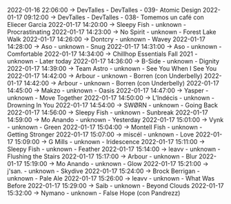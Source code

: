 2022-01-16 22:06:00 -> DevTalles - DevTalles - 039- Atomic Design
2022-01-17 09:12:00 -> DevTalles - DevTalles - 038- Tomemos un café con Eliecer Garcia
2022-01-17 14:20:00 -> Sleepy Fish - unknown - Procrastinating
2022-01-17 14:23:00 -> No Spirit - unknown - Forest Lake Walk
2022-01-17 14:26:00 -> Dontcry - unknown - Wavey
2022-01-17 14:28:00 -> Aso - unknown - Snug
2022-01-17 14:31:00 -> Aso - unknown - Comfortable
2022-01-17 14:34:00 -> Chillhop Essentials Fall 2021 - unknown - Later today
2022-01-17 14:36:00 -> B-Side - unknown - Dignity
2022-01-17 14:39:00 -> Team Astro - unknown - See You When I See You
2022-01-17 14:42:00 -> Arbour - unknown - Borren (con Underbelly)
2022-01-17 14:42:00 -> Arbour - unknown - Borren (con Underbelly)
2022-01-17 14:45:00 -> Makzo - unknown - Oasis
2022-01-17 14:47:00 -> Yasper - unknown - Move Together
2022-01-17 14:50:00 -> L’Indécis - unknown - Drowning In You
2022-01-17 14:54:00 -> SWØRN - unknown - Going Back
2022-01-17 14:56:00 -> Sleepy Fish - unknown - Sunbreak
2022-01-17 14:59:00 -> Mo Anando - unknown - Yesterday
2022-01-17 15:01:00 -> Vynk - unknown - Green
2022-01-17 15:04:00 -> Montell Fish - unknown - Getting Stronger
2022-01-17 15:07:00 -> miscél - unknown - Love
2022-01-17 15:09:00 -> G Mills - unknown - Iridescence
2022-01-17 15:11:00 -> Sleepy Fish - unknown - Feather
2022-01-17 15:14:00 -> leavv - unknown - Flushing the Stairs
2022-01-17 15:17:00 -> Arbour - unknown - Blur
2022-01-17 15:19:00 -> Mo Anando - unknown - Glow
2022-01-17 15:21:00 -> j'san. - unknown - Skydive
2022-01-17 15:24:00 -> Brock Berrigan - unknown - Pale Ale
2022-01-17 15:26:00 -> leavv - unknown - What Was Before
2022-01-17 15:29:00 -> Saib - unknown - Beyond Clouds
2022-01-17 15:32:00 -> Nymano - unknown - False Hope (con Pandrezz)
